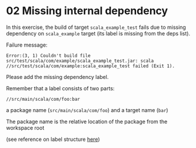 # 02 Missing internal dependency

In this exercise, the build of target `scala_example_test` fails due to missing dependency on `scala_example` target (its label is missing from the deps list).

Failure message:
```
Error:(3, 1) Couldn't build file src/test/scala/com/example/scala_example_test.jar: scala //src/test/scala/com/example:scala_example_test failed (Exit 1).
```
Please add the missing dependency label.

Remember that a label consists of two parts:

`//src/main/scala/com/foo:bar`

a package name (`src/main/scala/com/foo`) and a target name (`bar`)

The package name is the relative location of the package from the workspace root


(see reference on label structure [here](https://docs.bazel.build/versions/master/build-ref.html#labels))